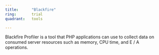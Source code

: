 ```yaml
---
title:      "Blackfire"
ring:       trial
quadrant:   tools

---
```


Blackfire Profiler is a tool that PHP applications can use to collect data on consumed server resources such as memory, CPU time, and E / A operations.